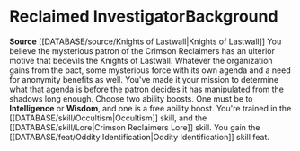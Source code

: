 ﻿---
ability:
- Intelligence
- Wisdom
ability_boost:
- Intelligence
- Wisdom
feat: '[[DATABASE/feat/Oddity Identification|Oddity Identification]]'
id: '314'
name: Reclaimed Investigator
rarity: Common
skill:
- '[[DATABASE/skill/Occultism|Occultism]]'
- Crimson Reclaimers [[DATABASE/skill/Lore|Lore]]
source: '[[DATABASE/source/Knights of Lastwall|Knights of Lastwall]]'
subcategory: general
type: Background

---
# Reclaimed Investigator<span class="item-type">Background</span>

**Source** [[DATABASE/source/Knights of Lastwall|Knights of Lastwall]]
You believe the mysterious patron of the Crimson Reclaimers has an ulterior motive that bedevils the Knights of Lastwall. Whatever the organization gains from the pact, some mysterious force with its own agenda and a need for anonymity benefits as well. You've made it your mission to determine what that agenda is before the patron decides it has manipulated from the shadows long enough.
Choose two ability boosts. One must be to **Intelligence** or **Wisdom**, and one is a free ability boost.
You're trained in the [[DATABASE/skill/Occultism|Occultism]] skill, and the [[DATABASE/skill/Lore|Crimson Reclaimers Lore]] skill. You gain the [[DATABASE/feat/Oddity Identification|Oddity Identification]] skill feat.